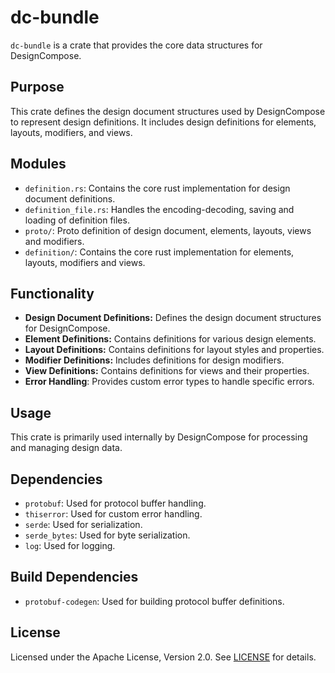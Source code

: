 # dc-bundle

`dc-bundle` is a crate that provides the core data structures for DesignCompose.

## Purpose

This crate defines the design document structures used by DesignCompose to represent design
definitions. It includes design definitions for elements, layouts, modifiers, and views.

## Modules

- `definition.rs`: Contains the core rust implementation for design document definitions.
- `definition_file.rs`: Handles the encoding-decoding, saving and loading of definition files.
- `proto/`: Proto definition of design document, elements, layouts, views and modifiers.
- `definition/`: Contains the core rust implementation for elements, layouts, modifiers and views.

## Functionality

- **Design Document Definitions:** Defines the design document structures for DesignCompose.
- **Element Definitions:** Contains definitions for various design elements.
- **Layout Definitions:** Contains definitions for layout styles and properties.
- **Modifier Definitions:** Includes definitions for design modifiers.
- **View Definitions:** Contains definitions for views and their properties.
- **Error Handling**: Provides custom error types to handle specific errors.

## Usage

This crate is primarily used internally by DesignCompose for processing and managing design data.

## Dependencies

- `protobuf`: Used for protocol buffer handling.
- `thiserror`: Used for custom error handling.
- `serde`: Used for serialization.
- `serde_bytes`: Used for byte serialization.
- `log`: Used for logging.

## Build Dependencies

- `protobuf-codegen`: Used for building protocol buffer definitions.

## License

Licensed under the Apache License, Version 2.0. See [LICENSE](https://www.apache.org/licenses/LICENSE-2.0) for details.
